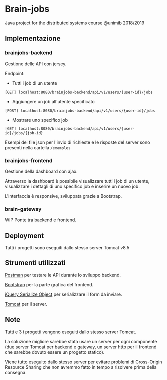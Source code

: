 # Brain-jobs
Java project for the distributed systems course @unimib 2018/2019

## Implementazione

### brainjobs-backend
Gestione delle API con jersey.

Endpoint:

* Tutti i job di un utente
```
[GET] localhost:8080/brainjobs-backend/api/v1/users/{user-id}/jobs
```

* Aggiungere un job all'utente specificato
```
[POST] localhost:8080/brainjobs-backend/api/v1/users/{user-id}/jobs
```
* Mostrare uno specifico job
```
[GET] localhost:8080/brainjobs-backend/api/v1/users/{user-id}/jobs/{job-id}
```

Esempi dei file json per l'invio di richieste e le risposte del server sono presenti nella cartella ``` /examples ```

### brainjobs-frontend
Gestione della dashboard con ajax.

Attraverso la dashboard è possibile visualizzare tutti i job di un utente, visualizzare i dettagli di uno specifico job e inserire un nuovo job.

L'interfaccia è responsive, sviluppata grazie a Bootstrap.

### brain-gateway
WIP
Ponte tra backend e frontend.

## Deployment
Tutti i progetti sono eseguiti dallo stesso server Tomcat v8.5

## Strumenti utilizzati
[Postman](https://www.getpostman.com/) per testare le API durante lo sviluppo backend.

[Bootstrap](https://getbootstrap.com/) per la parte grafica del frontend.

[jQuery Serialize Object](https://github.com/macek/jquery-serialize-object) per serializzare il form da inviare.

[Tomcat](http://tomcat.apache.org/) per il server.


## Note
Tutti e 3 i progetti vengono eseguiti dallo stesso server Tomcat.

La soluzione migliore sarebbe stata usare un server per ogni componente (due server Tomcat per backend e gateway, un server http per il frontend che sarebbe dovuto essere un progetto statico).

Viene tutto eseguito dallo stesso server per evitare problemi di Cross-Origin Resource Sharing che non avremmo fatto in tempo a risolvere prima della consegna.
